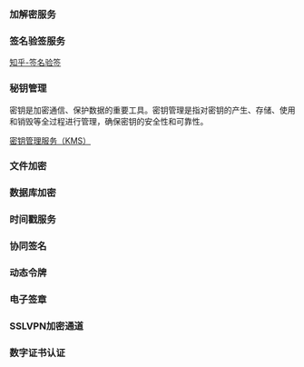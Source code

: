### 加解密服务

### 签名验签服务

[知乎-签名验签](https://zhuanlan.zhihu.com/p/457435473)

### 秘钥管理

密钥是加密通信、保护数据的重要工具。密钥管理是指对密钥的产生、存储、使用和销毁等全过程进行管理，确保密钥的安全性和可靠性。

[密钥管理服务（KMS）](https://developer.baidu.com/article/detail.html?id=379498)

### 文件加密

### 数据库加密

### 时间戳服务

### 协同签名

### 动态令牌

### 电子签章

### SSLVPN加密通道

### 数字证书认证
